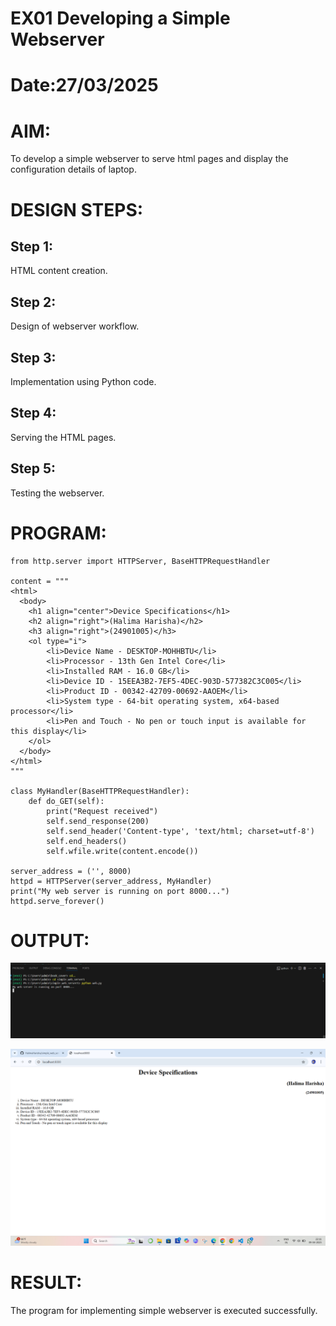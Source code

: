 # EX01 Developing a Simple Webserver

# Date:27/03/2025
# AIM:
To develop a simple webserver to serve html pages and display the configuration details of laptop.

# DESIGN STEPS:
## Step 1:
HTML content creation.

## Step 2:
Design of webserver workflow.

## Step 3:
Implementation using Python code.

## Step 4:
Serving the HTML pages.

## Step 5:
Testing the webserver.

# PROGRAM:
```
from http.server import HTTPServer, BaseHTTPRequestHandler

content = """
<html>
  <body>
    <h1 align="center">Device Specifications</h1>
    <h2 align="right">(Halima Harisha)</h2>
    <h3 align="right">(24901005)</h3>
    <ol type="i">
        <li>Device Name - DESKTOP-MOHHBTU</li>
        <li>Processor - 13th Gen Intel Core</li>
        <li>Installed RAM - 16.0 GB</li>
        <li>Device ID - 15EEA3B2-7EF5-4DEC-903D-577382C3C005</li>
        <li>Product ID - 00342-42709-00692-AAOEM</li>
        <li>System type - 64-bit operating system, x64-based processor</li>
        <li>Pen and Touch - No pen or touch input is available for this display</li>
    </ol>
  </body>
</html>
"""

class MyHandler(BaseHTTPRequestHandler):
    def do_GET(self):
        print("Request received")
        self.send_response(200)
        self.send_header('Content-type', 'text/html; charset=utf-8')
        self.end_headers()
        self.wfile.write(content.encode())

server_address = ('', 8000)
httpd = HTTPServer(server_address, MyHandler)
print("My web server is running on port 8000...")
httpd.serve_forever()
```
# OUTPUT:
![alt text](<Screenshot 2025-04-28 215448.png>)

![alt text](<Screenshot 2025-04-09 221204.png>)

# RESULT:
The program for implementing simple webserver is executed successfully.
